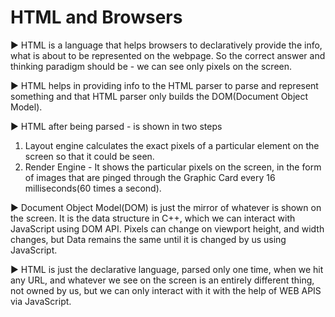 # HTML and Browsers

▶︎ HTML is a language that helps browsers to declaratively provide the info, what is about to be represented on the webpage. So the correct answer and thinking paradigm should be - we can see only pixels on the screen.

▶︎ HTML helps in providing info to the HTML parser to parse and represent something and that HTML parser only builds the DOM(Document Object Model).

▶︎ HTML after being parsed - is shown in two steps 
1. Layout engine calculates the exact pixels of a particular element on the screen so that it could be seen.
2. Render Engine - It shows the particular pixels on the screen, in the form of images that are pinged through the Graphic Card every 16 milliseconds(60 times a second).

▶︎ Document Object Model(DOM) is just the mirror of whatever is shown on the screen. It is the data structure in C++, which we can interact with JavaScript using DOM API. Pixels can change on viewport height, and width changes, but Data remains the same until it is changed by us using JavaScript.

▶︎ HTML is just the declarative language, parsed only one time, when we hit any URL, and whatever we see on the screen is an entirely different thing, not owned by us, but we can only interact with it with the help of WEB APIS via JavaScript.

